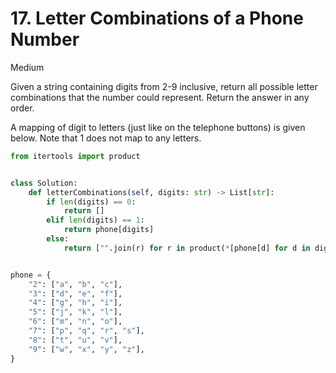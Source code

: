 # 17. Letter Combinations of a Phone Number

Medium

Given a string containing digits from 2-9 inclusive, return all possible letter combinations that the number could represent. Return the answer in any order.

A mapping of digit to letters (just like on the telephone buttons) is given below. Note that 1 does not map to any letters.

```python
from itertools import product


class Solution:
    def letterCombinations(self, digits: str) -> List[str]:
        if len(digits) == 0:
            return []
        elif len(digits) == 1:
            return phone[digits]
        else:
            return ["".join(r) for r in product(*[phone[d] for d in digits])]


phone = {
    "2": ["a", "b", "c"],
    "3": ["d", "e", "f"],
    "4": ["g", "h", "i"],
    "5": ["j", "k", "l"],
    "6": ["m", "n", "o"],
    "7": ["p", "q", "r", "s"],
    "8": ["t", "u", "v"],
    "9": ["w", "x", "y", "z"],
}
```
